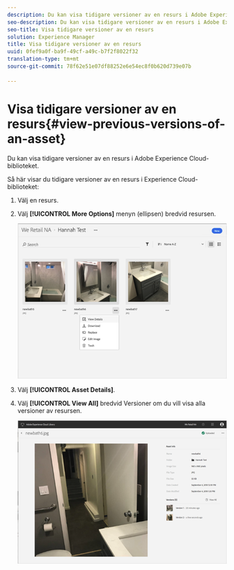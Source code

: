 ```yaml
---
description: Du kan visa tidigare versioner av en resurs i Adobe Experience Cloud-biblioteket.
seo-description: Du kan visa tidigare versioner av en resurs i Adobe Experience Cloud-biblioteket.
seo-title: Visa tidigare versioner av en resurs
solution: Experience Manager
title: Visa tidigare versioner av en resurs
uuid: 0fef9a0f-ba9f-49cf-a49c-b7f2f8022f32
translation-type: tm+mt
source-git-commit: 78f62e51e07df88252e6e54ec8f0b620d739e07b

---
```



# Visa tidigare versioner av en resurs{#view-previous-versions-of-an-asset}

Du kan visa tidigare versioner av en resurs i Adobe Experience Cloud-biblioteket.

Så här visar du tidigare versioner av en resurs i Experience Cloud-biblioteket:

1. Välj en resurs.
1. Välj **[!UICONTROL More Options]** menyn (ellipsen) bredvid resursen.

   ![](assets/library_asset_options.png)

1. Välj **[!UICONTROL Asset Details]**.
1. Välj **[!UICONTROL View All]** bredvid Versioner om du vill visa alla versioner av resursen.

   ![](assets/library_details_versions.png)

